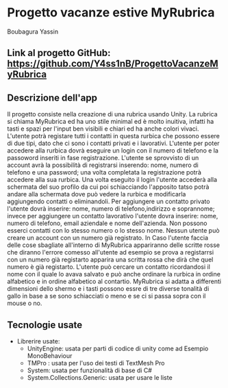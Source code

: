 # Progetto vacanze estive MyRubrica
Boubagura Yassin

## Link al progetto GitHub: https://github.com/Y4ss1nB/ProgettoVacanzeMyRubrica

## Descrizione dell'app
Il progetto consiste nella creazione di una rubrica usando Unity. La rubrica si chiama MyRubrica ed ha uno stile minimal ed è molto inuitiva, infatti ha tasti e spazi per l'input ben visibili e chiari ed ha anche colori vivaci. L'utente potrà registare tutti i contatti in questa rurbica che possono essere di due tipi, dato che ci sono i contatti privati e i lavorativi. L'utente per poter accedere alla rurbica dovrà eseguire un login con il numero di telefono e la passoword inseriti in fase registrazione. L'utente se sprovvisto di un account avrà la possibilità di registrarsi inserendo: nome, numero di telefono e una password; una volta completata la registrazione potrà accedere alla sua rurbica. Una volta eseguito il login l'utente accederà alla schermata del suo profilo da cui poi schiacciando l'apposito tatso potrà andare alla schermata dove può vedere la rurbica e modificarla aggiungendo contatti o eliminandoli. Per aggiungere un contatto privato l'utente dovrà inserire: nome, numero di telefono,indirizzo e soprannome; invece per aggiungere un contatto lavorativo l'utente dovra inserire: nome, numero di telefono, email aziendale e nome dell'azienda. Non possono esserci contatti con lo stesso numero o lo stesso nome. Nessun utente può creare un account con un numero già registrato. In Caso l'utente faccia delle cose sbagliate all'interno di MyRubrica appariranno delle scritte rosse che diranno l'errore comesso all'utente ad esempio se prova a registarrsi con un numero già registarto apparira una scritta rossa che dirà che quel numero è già registarto. L'utente può cercare un contatto ricordandosi il nome con il quale lo avava salvato e può anche ordinare la rurbica in ordine alfabetico e in ordine alfabetico al contartio. MyRubrica si adatta a differenti dimensioni dello shermo e i tasti possono essre di tre diverse tonalità di gallo in base a se sono schiacciati o meno e se ci si passa sopra con il mouse o no. 

## Tecnologie usate
- Librerire usate:
    - UnityEngine: usata per parti di codice di unity come ad Esempio MonoBehaviour 
    - TMPro : usata per l'uso dei testi di TextMesh Pro
    - System: usata per funzionalità di base di C#
    - System.Collections.Generic: usata per usare le liste
    